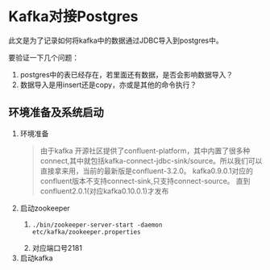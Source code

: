 # Kafka对接Postgres

此文是为了记录如何将kafka中的数据通过JDBC导入到postgres中。

要验证一下几个问题：

1. postgres中的表已经存在，若里面还有数据，是否会影响数据导入？
2. 数据导入是用insert还是copy，亦或是其他的命令执行？

## 环境准备及系统启动

1. 环境准备
   > 由于kafka 开源社区提供了confluent-platform，其中内置了很多种connect,其中就包括kafka-connect-jdbc-sink/source。所以我们可以直接拿来用，当前的最新版是confluent-3.2.0。
   > kafka0.9.0.1对应的confluent版本不支持connect-sink,只支持connect-source。 直到confluent2.0.1\(对应kafka0.10.0.1\)才发布
2. 启动zookeeper
   1. ```
      ./bin/zookeeper-server-start -daemon etc/kafka/zookeeper.properties
      ```
   2. 对应端口号2181
3. 启动kafka







